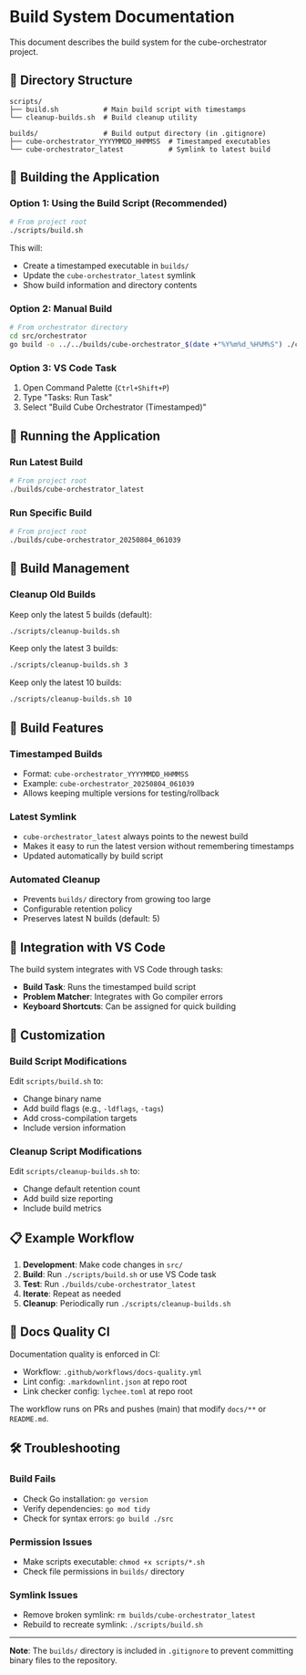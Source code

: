 # Build System Documentation

This document describes the build system for the cube-orchestrator project.

## 📁 Directory Structure

```text
scripts/
├── build.sh           # Main build script with timestamps
└── cleanup-builds.sh  # Build cleanup utility

builds/                # Build output directory (in .gitignore)
├── cube-orchestrator_YYYYMMDD_HHMMSS  # Timestamped executables
└── cube-orchestrator_latest           # Symlink to latest build
```

## 🔨 Building the Application

### Option 1: Using the Build Script (Recommended)

```bash
# From project root
./scripts/build.sh
```

This will:

- Create a timestamped executable in `builds/`
- Update the `cube-orchestrator_latest` symlink
- Show build information and directory contents

### Option 2: Manual Build

```bash
# From orchestrator directory
cd src/orchestrator
go build -o ../../builds/cube-orchestrator_$(date +"%Y%m%d_%H%M%S") ./cmd
```

### Option 3: VS Code Task

1. Open Command Palette (`Ctrl+Shift+P`)
2. Type "Tasks: Run Task"
3. Select "Build Cube Orchestrator (Timestamped)"

## 🚀 Running the Application

### Run Latest Build

```bash
# From project root
./builds/cube-orchestrator_latest
```

### Run Specific Build

```bash
# From project root
./builds/cube-orchestrator_20250804_061039
```

## 🧹 Build Management

### Cleanup Old Builds

Keep only the latest 5 builds (default):

```bash
./scripts/cleanup-builds.sh
```

Keep only the latest 3 builds:

```bash
./scripts/cleanup-builds.sh 3
```

Keep only the latest 10 builds:

```bash
./scripts/cleanup-builds.sh 10
```

## 📝 Build Features

### Timestamped Builds

- Format: `cube-orchestrator_YYYYMMDD_HHMMSS`
- Example: `cube-orchestrator_20250804_061039`
- Allows keeping multiple versions for testing/rollback

### Latest Symlink

- `cube-orchestrator_latest` always points to the newest build
- Makes it easy to run the latest version without remembering timestamps
- Updated automatically by build script

### Automated Cleanup

- Prevents `builds/` directory from growing too large
- Configurable retention policy
- Preserves latest N builds (default: 5)

## 🎯 Integration with VS Code

The build system integrates with VS Code through tasks:

- **Build Task**: Runs the timestamped build script
- **Problem Matcher**: Integrates with Go compiler errors
- **Keyboard Shortcuts**: Can be assigned for quick building

## 🔧 Customization

### Build Script Modifications

Edit `scripts/build.sh` to:

- Change binary name
- Add build flags (e.g., `-ldflags`, `-tags`)
- Add cross-compilation targets
- Include version information

### Cleanup Script Modifications

Edit `scripts/cleanup-builds.sh` to:

- Change default retention count
- Add build size reporting
- Include build metrics

## 📋 Example Workflow

1. **Development**: Make code changes in `src/`
2. **Build**: Run `./scripts/build.sh` or use VS Code task
3. **Test**: Run `./builds/cube-orchestrator_latest`
4. **Iterate**: Repeat as needed
5. **Cleanup**: Periodically run `./scripts/cleanup-builds.sh`

## 🧪 Docs Quality CI

Documentation quality is enforced in CI:

- Workflow: `.github/workflows/docs-quality.yml`
- Lint config: `.markdownlint.json` at repo root
- Link checker config: `lychee.toml` at repo root

The workflow runs on PRs and pushes (main) that modify `docs/**` or `README.md`.

## 🛠️ Troubleshooting

### Build Fails

- Check Go installation: `go version`
- Verify dependencies: `go mod tidy`
- Check for syntax errors: `go build ./src`

### Permission Issues

- Make scripts executable: `chmod +x scripts/*.sh`
- Check file permissions in `builds/` directory

### Symlink Issues

- Remove broken symlink: `rm builds/cube-orchestrator_latest`
- Rebuild to recreate symlink: `./scripts/build.sh`

---

**Note**: The `builds/` directory is included in `.gitignore` to prevent committing binary files to the repository.
